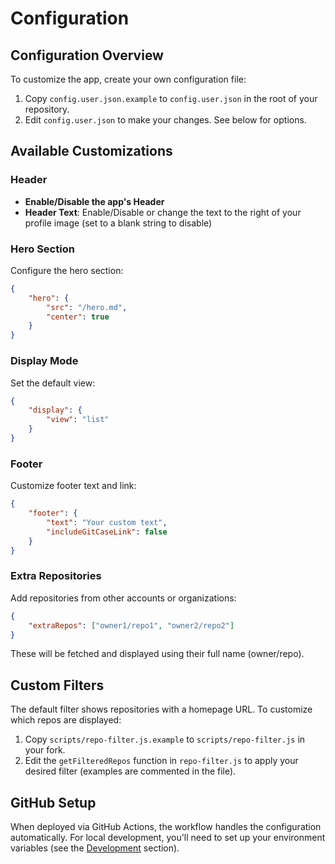 # Configuration

## Configuration Overview

To customize the app, create your own configuration file:

1. Copy `config.user.json.example` to `config.user.json` in the root of your repository.
2. Edit `config.user.json` to make your changes. See below for options.

## Available Customizations

### Header

- **Enable/Disable the app's Header**
- **Header Text**: Enable/Disable or change the text to the right of your profile image (set to a blank string to disable)

### Hero Section

Configure the hero section:

```json
{
	"hero": {
		"src": "/hero.md",
		"center": true
	}
}
```

### Display Mode

Set the default view:

```json
{
	"display": {
		"view": "list"
	}
}
```

### Footer

Customize footer text and link:

```json
{
	"footer": {
		"text": "Your custom text",
		"includeGitCaseLink": false
	}
}
```

### Extra Repositories

Add repositories from other accounts or organizations:

```json
{
	"extraRepos": ["owner1/repo1", "owner2/repo2"]
}
```

These will be fetched and displayed using their full name (owner/repo).

## Custom Filters

The default filter shows repositories with a homepage URL. To customize which repos are displayed:

1. Copy `scripts/repo-filter.js.example` to `scripts/repo-filter.js` in your fork.
2. Edit the `getFilteredRepos` function in `repo-filter.js` to apply your desired filter (examples are commented in the file).

## GitHub Setup

When deployed via GitHub Actions, the workflow handles the configuration automatically. For local development, you'll need to set up your environment variables (see the [Development](./development) section).
